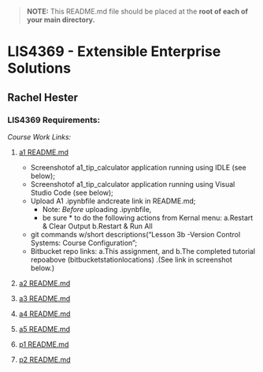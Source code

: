 > **NOTE:** This README.md file should be placed at the **root of each of your main directory.**

# LIS4369 - Extensible Enterprise Solutions

## Rachel Hester

### LIS4369 Requirements:

*Course Work Links:*

1. [a1 README.md](a1/README.md "My a1 README.md file")
    - Screenshotof a1_tip_calculator application running using IDLE (see below);
    - Screenshotof a1_tip_calculator application running using Visual Studio Code (see below);
    - Upload A1 .ipynbfile andcreate link in README.md;
        * Note: *Before* uploading .ipynbfile, 
        * be sure * to do the following actions from Kernal menu: 
            a.Restart & Clear Output
            b.Restart & Run All  
    - git commands w/short descriptions(“Lesson 3b -Version Control Systems: Course Configuration”;
    - Bitbucket repo links: 
            a.This assignment, and 
            b.The completed tutorial repoabove (bitbucketstationlocations) .(See link in screenshot below.)
   

2. [a2 README.md](a2/README.md "My a2 README.md file")
	

3. [a3 README.md](a3/README.md "My a3 README.md file")
    

4. [a4 README.md](a4/README.md "My a4 README.md file")
    

5. [a5 README.md](a5/README.md "My a5 README.md file")
  

6. [p1 README.md](p1/README.md "My p1 README.md file")
    

7. [p2 README.md](p2/README.md "My p2 README.md file")
   


